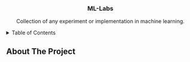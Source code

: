 <a name="readme-top"></a>

<!-- PROJECT LOGO -->
<br />
<div align="center">
  <h3 align="center">ML-Labs</h3>

  <p align="center">
    Collection of any experiment or implementation in machine learning.
    <br />
  </p>
</div>


<!-- TABLE OF CONTENTS -->
<details>
  <summary>Table of Contents</summary>
  <ol>
    <li>
      <a href="#about-the-project">About The Project</a>
    </li>
  </ol>
</details>

<!-- ABOUT THE PROJECT -->
## About The Project